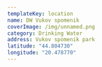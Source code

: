 ```yaml
---
templateKey: location
name: DW Vukov spomenik
coverImage: /img/unnamed.png
category: Drinking Water
address: Vukov spomenik park
latitude: "44.804730"
longitude: "20.478770"
---
```

